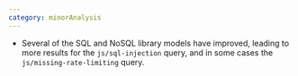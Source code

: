 ```yaml
---
category: minorAnalysis
---
```


- Several of the SQL and NoSQL library models have improved, leading to more results for the `js/sql-injection` query,
  and in some cases the `js/missing-rate-limiting` query.
